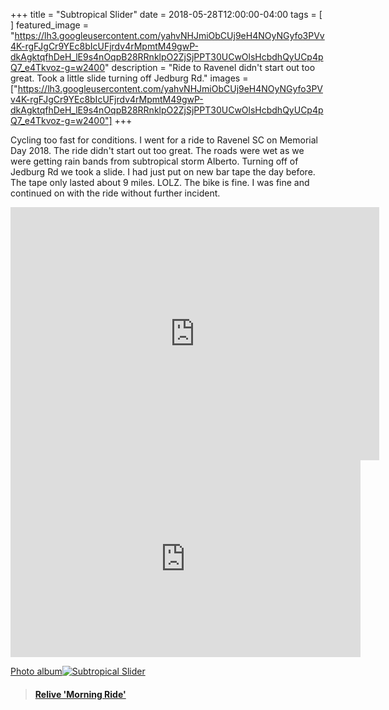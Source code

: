 +++
title =  "Subtropical Slider"
date = 2018-05-28T12:00:00-04:00
tags = [ ]
featured_image = "https://lh3.googleusercontent.com/yahvNHJmiObCUj9eH4NOyNGyfo3PVv4K-rgFJgCr9YEc8bIcUFjrdv4rMpmtM49gwP-dkAgktqfhDeH_lE9s4nOqpB28RRnklpO2ZjSjPPT30UCwOlsHcbdhQyUCp4pQ7_e4Tkvoz-g=w2400"
description = "Ride to Ravenel didn't start out too great. Took a little slide turning off Jedburg Rd."
images = ["https://lh3.googleusercontent.com/yahvNHJmiObCUj9eH4NOyNGyfo3PVv4K-rgFJgCr9YEc8bIcUFjrdv4rMpmtM49gwP-dkAgktqfhDeH_lE9s4nOqpB28RRnklpO2ZjSjPPT30UCwOlsHcbdhQyUCp4pQ7_e4Tkvoz-g=w2400"]
+++

Cycling too fast for conditions. I went for a ride to Ravenel SC on Memorial Day 2018. The ride didn't start out too great. The roads were wet as we were getting rain bands from subtropical storm Alberto. Turning off of Jedburg Rd we took a slide. I had just put on new bar tape the day before. The tape only lasted about 9 miles. LOLZ. The bike is fine. I was fine and continued on with the ride without further incident.

<iframe height='405' width='590' frameborder='0' allowtransparency='true' scrolling='no' src='https://www.strava.com/activities/1601928755/embed/02463be62a48c60e2458c93607e2079b55a7165c'></iframe>


<iframe width="560" height="315" src="https://www.youtube.com/embed/Zuktz2TxBag" frameborder="0" allow="autoplay; encrypted-media" allowfullscreen></iframe>

[Photo album![Subtropical Slider](https://lh3.googleusercontent.com/TCt8RVuTcNvdePGY5IPalubJkncUjCE_yk0-NmlAAkki-XaNkE9gYvgpFTINxsahCEf6f8D8XYYCgec4gA76t2mNwkC_1FJKfanz5Kne4U7elvExlZkfXxVcNtKO4t05yl3u9etrixk=w2400)](https://photos.app.goo.gl/QNR2Jgq0gjt7dC492)

<blockquote class="embedly-card" data-card-controls="0" data-card-key="f1631a41cb254ca5b035dc5747a5bd75"><h4><a href="https://www.relive.cc/view/1601928755?r=embed-site">Relive 'Morning Ride'</a></h4></blockquote>
        <script async src="//cdn.embedly.com/widgets/platform.js" charset="UTF-8"></script>
